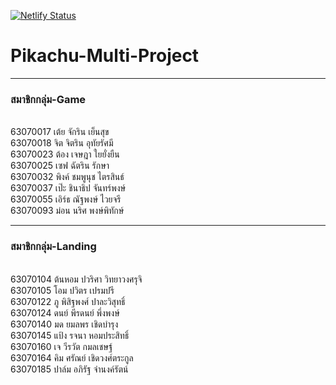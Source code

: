 [![Netlify Status](https://api.netlify.com/api/v1/badges/eb69e6e3-710a-42f7-9dbe-32d2395af3f0/deploy-status)](https://app.netlify.com/sites/solar-rooftop-greenpeace/deploys)
# Pikachu-Multi-Project

-----------------------------------------------------
<h3>สมาชิกกลุ่ม-Game</h3><br>
63070017 เต้ย จักริน  เย็นสุข<br>
63070018 จิต  จิตริน  อุทัยรัศมี<br>
63070023 ต้อง เจษฎา ใยยั่งยืน<br>
63070025 เซฟ  ฉัตริน  รักษา<br>
63070032 พิงค์  ชมพูนุช ไตรสินธ์<br>
63070037 เป๊ะ ชินาธิป จันทร์พงษ์<br>
63070055 เอิร์ธ ณัฐพงษ์ ไวยจรี<br>
63070093 ม่อน นริศ  พงษ์พิทักษ์<br>

------------------------------------------------------
<h3>สมาชิกกลุ่ม-Landing</h3><br>
63070104 ต้นหอม ปวริศา  วิทยาวงศรุจิ<br>
63070105 โอม  ปวิตร เปรมปรี<br>
63070122 ภู พิสิฐพงศ์ ปาละวิสุทธิ์<br>
63070124 ดนย์ พีรดนย์ พึ่งพงษ์<br>
63070140 มด ยมลพร เชิดบำรุง<br>
63070145 แป้ง รจนา  หอมประสิทธิ์<br>
63070160 เจ วีรวัต  กมลเชษฐ์<br>
63070164 คิม ศรัณย์ เชิดวงศ์ตระกูล<br>
63070185 ปาล์ม อภิรัฐ จำนงค์รัตน์
